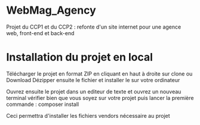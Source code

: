 # WebMag_Agency
Projet du CCP1 et du CCP2 : refonte d'un site internet pour une agence web, front-end et back-end

# Installation du projet en local

Télécharger le projet en format ZIP en cliquant en haut à droite sur clone ou Download
Dézipper ensuite le fichier et installer le sur votre ordinateur

Ouvrez ensuite le projet dans un editeur de texte et ouvrez un nouveau terminal
vérifier bien que vous soyez sur votre projet puis lancer la première commande :
composer install

Ceci permettra d'installer les fichiers vendors nécessaire au projet


